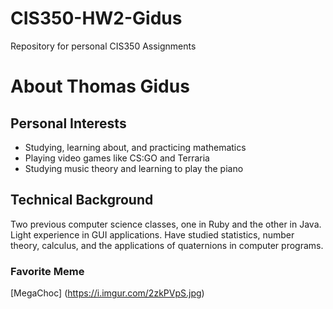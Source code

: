 # CIS350-HW2-Gidus
Repository for personal CIS350 Assignments


# About Thomas Gidus

## Personal Interests
* Studying, learning about, and practicing mathematics
* Playing video games like CS:GO and Terraria
* Studying music theory and learning to play the piano

## Technical Background
Two previous computer science classes, one in Ruby and the other in Java. Light experience in GUI applications. Have studied statistics, number theory, calculus, and the applications of quaternions in computer programs. 

### Favorite Meme
[MegaChoc] (https://i.imgur.com/2zkPVpS.jpg)
